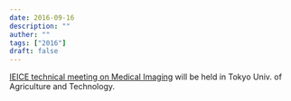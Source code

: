 ```yaml
---
date: 2016-09-16
description: ""
auther: ""
tags: ["2016"]
draft: false
---
```

[IEICE technical meeting on Medical Imaging](https://www.ieice.org/ken/program/index.php?instsoc=IEICE-D&tgid=IEICE-MI&year=&region=&schkey=&sch1=1&pskey=&ps1=1&ps2=1&ps3=1&ps4=1&ps5=1&search_mode=&pnum=0&psize=2&psort=0&layout=&lang=eng) will be held in Tokyo Univ. of Agriculture and Technology.
<!--more-->
